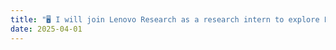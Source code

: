 ```yaml
---
title: "🖥️ I will join Lenovo Research as a research intern to explore LLM Security (Hire Rate: 154/53599=0.28%)."
date: 2025-04-01
---
```

